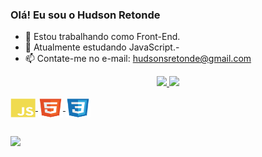 ### Olá! Eu sou o Hudson Retonde
- 🔭 Estou trabalhando como Front-End.
- 🌱 Atualmente estudando JavaScript.-
- 📫 Contate-me no e-mail: hudsonsretonde@gmail.com

<div align="center">
  <a href="https://github.com/HudsonRetonde">
  <img height="180em" src="https://github-readme-stats.vercel.app/api?username=HudsonRetonde&show_icons=true&theme=dark&include_all_commits=true&count_private=true"/>
  <img height="180em" src="https://github-readme-stats.vercel.app/api/top-langs/?username=HudsonRetonde&layout=compact&langs_count=7&theme=dark"/>
</div>

  <div style="display: inline_block"><br>
  <img align="center" alt="Rafa-Js" height="30" width="40" src="https://raw.githubusercontent.com/devicons/devicon/master/icons/javascript/javascript-plain.svg">    
  <img align="center" alt="Rafa-HTML" height="30" width="40" src="https://raw.githubusercontent.com/devicons/devicon/master/icons/html5/html5-original.svg">
  <img align="center" alt="Rafa-CSS" height="30" width="40" src="https://raw.githubusercontent.com/devicons/devicon/master/icons/css3/css3-original.svg">    
</div>
  
  ##
  
  <div>    	
 
  <a href="[https://www.linkedin.com/in/rafaella-ballerini-45875016a](https://www.linkedin.com/in/hudson-retonde/)" target="_blank"><img src="https://img.shields.io/badge/-LinkedIn-%230077B5?style=for-the-badge&logo=linkedin&logoColor=white" target="_blank"></a> 

 
</div>
